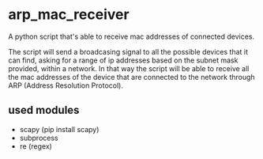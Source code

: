 # arp_mac_receiver
A python script that's able to receive mac addresses of connected devices.

The script will send a broadcasing signal to all the possible devices that it can find, asking for a range of ip addresses based on the subnet mask provided, within a network. In that way the script will be able to receive all the mac addresses of the device that are connected to the network through ARP (Address Resolution Protocol).

## used modules
- scapy (pip install scapy)
- subprocess
- re (regex)
